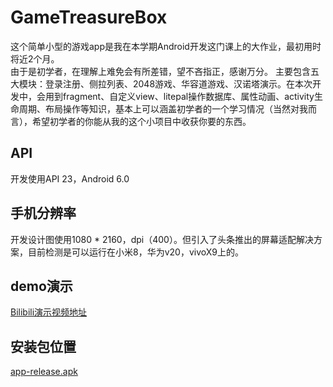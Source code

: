 # GameTreasureBox  
这个简单小型的游戏app是我在本学期Android开发这门课上的大作业，最初用时将近2个月。  
由于是初学者，在理解上难免会有所差错，望不吝指正，感谢万分。
主要包含五大模块：登录注册、侧拉列表、2048游戏、华容道游戏、汉诺塔演示。在本次开发中，会用到fragment、自定义view、litepal操作数据库、属性动画、activity生命周期、布局操作等知识，基本上可以涵盖初学者的一个学习情况（当然对我而言），希望初学者的你能从我的这个小项目中收获你要的东西。
## API
开发使用API 23，Android 6.0
## 手机分辨率
开发设计图使用1080 * 2160，dpi（400）。但引入了头条推出的屏幕适配解决方案，目前检测是可以运行在小米8，华为v20，vivoX9上的。
## demo演示
[Bilibili演示视频地址](https://b23.tv/YdXRmY)
## 安装包位置
[app-release.apk](https://github.com/rid-sun/GameTreasureBox/blob/master/app/release/app-release.apk)
